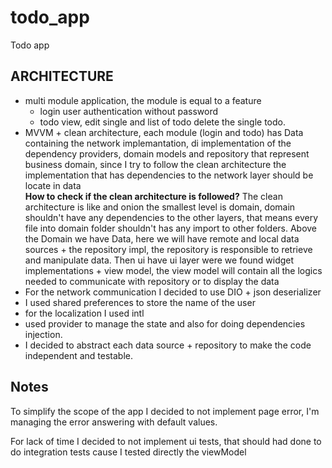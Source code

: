 # todo_app

Todo app

## ARCHITECTURE

- multi module application, the module is equal to a feature
    - login user authentication without password
    - todo view, edit single and list of todo delete the single todo.
- MVVM + clean architecture, each module (login and todo) has Data containing the network
  implemantation, di implementation of the dependency providers, domain models and repository that
  represent business domain, since I try to follow the clean architecture the implementation that
  has dependencies to the network layer should be locate in data\
  **How to check if the clean architecture is followed?** The clean architecture is like and onion
  the smallest level is domain, domain shouldn't have any dependencies to the other layers, that
  means every file into domain folder shouldn't has any import to other folders. Above the Domain we
  have Data, here we will have remote and local data sources + the repository impl, the repository
  is responsible to retrieve and manipulate data. Then ui have ui layer were we found widget
  implementations + view model, the view model will contain all the logics needed to communicate
  with repository or to display the data
- For the network communication I decided to use DIO + json deserializer
- I used shared preferences to store the name of the user
- for the localization I used intl
- used provider to manage the state and also for doing dependencies injection.
- I decided to abstract each data source + repository to make the code independent and testable.

## Notes

To simplify the scope of the app I decided to not implement page error, I'm managing the error
answering with default values.

For lack of time I decided to not implement ui tests, that should had done to do integration tests cause I tested directly the viewModel
